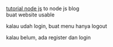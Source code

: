 [tutorial node js](https://vegibit.com/node-js-blog-tutorial/) to node js blog \
buat website usable

kalau udah login, buat menu hanya logout

kalau belum, ada register dan login